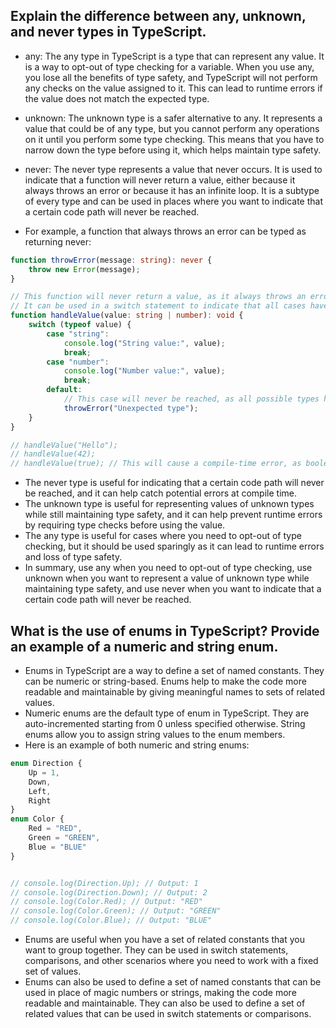 ## Explain the difference between any, unknown, and never types in TypeScript.

* any: The any type in TypeScript is a type that can represent any value. It is a way to opt-out of type checking for a variable. When you use any, you lose all the benefits of type safety, and TypeScript will not perform any checks on the value assigned to it. This can lead to runtime errors if the value does not match the expected type.
  
* unknown: The unknown type is a safer alternative to any. It represents a value that could be of any type, but you cannot perform any operations on it until you perform some type checking. This means that you have to narrow down the type before using it, which helps maintain type safety.
  
* never: The never type represents a value that never occurs. It is used to indicate that a function will never return a value, either because it always throws an error or because it has an infinite loop. It is a subtype of every type and can be used in places where you want to indicate that a certain code path will never be reached.
  
* For example, a function that always throws an error can be typed as returning never:
  
```ts
function throwError(message: string): never {
    throw new Error(message);
}

// This function will never return a value, as it always throws an error.
// It can be used in a switch statement to indicate that all cases have been handled:
function handleValue(value: string | number): void {
    switch (typeof value) {
        case "string":
            console.log("String value:", value);
            break;
        case "number":
            console.log("Number value:", value);
            break;
        default:
            // This case will never be reached, as all possible types have been handled
            throwError("Unexpected type");
    }
}

// handleValue("Hello");
// handleValue(42);
// handleValue(true); // This will cause a compile-time error, as boolean is not a valid type

```

* The never type is useful for indicating that a certain code path will never be reached, and it can help catch potential errors at compile time.
* The unknown type is useful for representing values of unknown types while still maintaining type safety, and it can help prevent runtime errors by requiring type checks before using the value.
* The any type is useful for cases where you need to opt-out of type checking, but it should be used sparingly as it can lead to runtime errors and loss of type safety.
* In summary, use any when you need to opt-out of type checking, use unknown when you want to represent a value of unknown type while maintaining type safety, and use never when you want to indicate that a certain code path will never be reached.


## What is the use of enums in TypeScript? Provide an example of a numeric and string enum.

* Enums in TypeScript are a way to define a set of named constants. They can be numeric or string-based. Enums help to make the code more readable and maintainable by giving meaningful names to sets of related values.
* Numeric enums are the default type of enum in TypeScript. They are auto-incremented starting from 0 unless specified otherwise. String enums allow you to assign string values to the enum members.
* Here is an example of both numeric and string enums:

```ts
enum Direction {
    Up = 1,
    Down,
    Left,
    Right
}
enum Color {
    Red = "RED",
    Green = "GREEN",
    Blue = "BLUE"
}


// console.log(Direction.Up); // Output: 1
// console.log(Direction.Down); // Output: 2
// console.log(Color.Red); // Output: "RED"
// console.log(Color.Green); // Output: "GREEN"
// console.log(Color.Blue); // Output: "BLUE"
```

* Enums are useful when you have a set of related constants that you want to group together. They can be used in switch statements, comparisons, and other scenarios where you need to work with a fixed set of values.
* Enums can also be used to define a set of named constants that can be used in place of magic numbers or strings, making the code more readable and maintainable. They can also be used to define a set of related values that can be used in switch statements or comparisons.